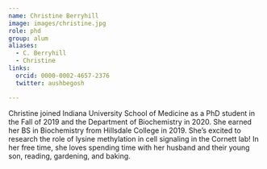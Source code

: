 ```yaml
---
name: Christine Berryhill
image: images/christine.jpg
role: phd
group: alum
aliases:
  - C. Berryhill
  - Christine
links:
  orcid: 0000-0002-4657-2376
  twitter: aushbegosh

---
```


Christine joined Indiana University School of Medicine as a PhD student in the Fall of 2019 and the Department of Biochemistry in 2020. She earned her BS in Biochemistry from Hillsdale College in 2019. She’s excited to research the role of lysine methylation in cell signaling in the Cornett lab! In her free time, she loves spending time with her husband and their young son, reading, gardening, and baking. 

